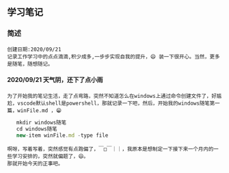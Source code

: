 ## 学习笔记

### 简述

    创建日期:2020/09/21
    记录工作学习中的点点滴滴,积少成多,一步步实现自我的提升，😄 装一下很开心。当然，更多是随笔，随想随记。

#### 2020/09/21 天气阴，还下了点小雨

    为了开始我的笔记生活，走了点弯路，突然不知道怎么在windows上通过命令创建文件了，好尴尬，vscode默认shell是powershell，那就记录一下吧，然后，开始我的windows随笔第一篇，winFile.md ，😁

```javascript
   mkdir windows随笔
   cd windows随笔
   new-item winFile.md -type file
```

    啊呀，写着写着，突然感觉有点跑偏了，￣□￣｜｜，我原本是想制定一下接下来一个月内的一些学习安排的，突然就偏题了，😄。
    那就开始今天的正事吧。
